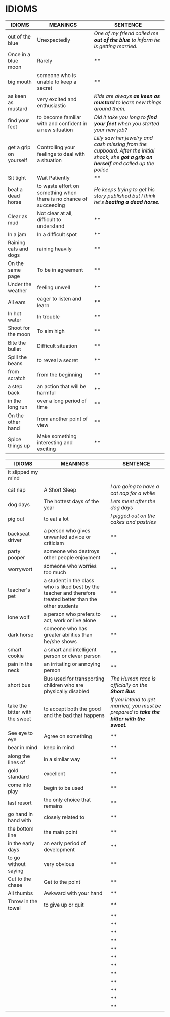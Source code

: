 # IDIOMS

| **IDIOMS** | **MEANINGS** | **SENTENCE** |
|--------|----------|----------|
| out of the blue | Unexpectedly | *One of my friend called me **out of the blue** to inform he is getting married.* |
| Once in a blue moon | Rarely  | ** |
| big mouth | someone who is unable to keep a secret | ** |
| as keen as mustard | very excited and enthusiastic | *Kids are always **as keen as mustard** to learn new things around them.* |
| find your feet | to become familiar with and confident in a new situation  | *Did it take you long to **find your feet** when you started your new job?* |
| get a grip on yourself | Controlling your feelings to deal with a situation  | *Lilly saw her jewelry and cash missing from the cupboard. After the initial shock, she **got a grip on herself** and called up the police* |
| Sit tight | Wait Patiently  | ** |
| beat a dead horse | to waste effort on something when there is no chance of succeeding  | *He keeps trying to get his story published but I think he's **beating a dead horse**.* |
| Clear as mud  | Not clear at all, difficult to understand | ** |
| In a jam | In a difficult spot | ** |
| Raining cats and dogs | raining heavily |**|
| On the same page | To be in agreement |**|
| Under the weather | feeling unwell |**|
| All ears | eager to listen and learn |**|
| In hot water | In trouble |**|
| Shoot for the moon | To aim high |**|
| Bite the bullet | Difficult situation |**|
| Spill the beans | to reveal a secret |**|
| from scratch | from the beginning | ** |
| a step back | an action that will be harmful  | ** |
| in the long run | over a long period of time  | ** |
| On the other hand | from another point of view  | ** |
| Spice things up | Make something interesting and exciting | ** |


| **IDIOMS** | **MEANINGS** | **SENTENCE** |
|--------|----------|----------|
| it slipped my mind | | |
| cat nap | A Short Sleep | *I am going to have a cat nap for a while* |
| dog days | The hottest days of the year |*Lets meet after the dog days* |
| pig out | to eat a lot |*I pigged out on the cakes and pastries* |
| backseat driver | a person who gives unwanted advice or criticism  | ** |
| party pooper | someone who destroys other people enjoyment | ** |
| worrywort | someone who worries too much | ** |
| teacher's pet | a student in the class who is liked best by the teacher and therefore treated better than the other students | ** |
| lone wolf | a person who prefers to act, work or live alone | ** |
| dark horse | someone who has greater abilities than he/she shows | ** |
| smart cookie | a smart and intelligent person or clever person | ** |
| pain in the neck | an irritating or annoying person | ** |
| short bus | Bus used for transporting children who are physically disabled| *The Human race is officially on the **Short Bus*** |
| take the bitter with the sweet | to accept both the good and the bad that happens | *If you intend to get married, you must be prepared to **take the bitter with the sweet**.* |
| See eye to eye | Agree on something  | ** |
| bear in mind  | keep in mind  | ** |
| along the lines of  | in a similar way  | ** |
| gold standard | excellent | ** |
| come into play  | begin to be used  | ** |
| last resort | the only choice that remains  | ** |
| go hand in hand with  | closely related to  | ** |
| the bottom line | the main point  | ** |
| in the early days | an early period of development | ** |
| to go without saying | very obvious | ** |
| Cut to the chase | Get to the point |**|
| All thumbs | Awkward with your hand |**|
| Throw in the towel | to give up or quit |**|
|||**|
|||**|
|||**|
|||**|
|||**|
|||**|
|||**|
|||**|
|||**|
|||**|
|||**|
|||**|
